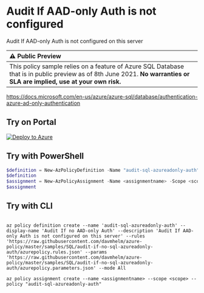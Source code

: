 # Audit If AAD-only Auth is not configured

Audit If AAD-only Auth is not configured on this server

| :warning: Public Preview           |
|:---------------------------|
| This policy sample relies on a feature of Azure SQL Database that is in public preview as of 8th June 2021. **No warranties or SLA are implied, use at your own risk.**      |

https://docs.microsoft.com/en-us/azure/azure-sql/database/authentication-azure-ad-only-authentication

## Try on Portal

[![Deploy to Azure](https://aka.ms/deploytoazurebutton)](https://portal.azure.com/#blade/Microsoft_Azure_Policy/CreatePolicyDefinitionBlade/uri/https%3A%2F%2Fraw.githubusercontent.com%2Fdavmhelm%2Fazure-policy%2Fmaster%2Fsamples%2FSQL%2Faudit-if-no-sql-azureadonly-auth%2Fazurepolicy.json)

## Try with PowerShell

````powershell
$definition = New-AzPolicyDefinition -Name "audit-sql-azureadonly-auth" -DisplayName "Audit If no AAD-only Auth" -description "Audit If AAD-only Auth is not configured on this server" -Policy 'https://raw.githubusercontent.com/davmhelm/azure-policy/master/samples/SQL/audit-if-no-sql-azureadonly-auth/azurepolicy.rules.json' -Parameter 'https://raw.githubusercontent.com/davmhelm/azure-policy/master/samples/SQL/audit-if-no-sql-azureadonly-auth/azurepolicy.parameters.json' -Mode All
$definition
$assignment = New-AzPolicyAssignment -Name <assignmentname> -Scope <scope>  -PolicyDefinition $definition
$assignment 
````

## Try with CLI

````cli

az policy definition create --name 'audit-sql-azureadonly-auth' --display-name 'Audit If no AAD-only Auth' --description 'Audit If AAD-only Auth is not configured on this server' --rules 'https://raw.githubusercontent.com/davmhelm/azure-policy/master/samples/SQL/audit-if-no-sql-azureadonly-auth/azurepolicy.rules.json' --params 'https://raw.githubusercontent.com/davmhelm/azure-policy/master/samples/SQL/audit-if-no-sql-azureadonly-auth/azurepolicy.parameters.json' --mode All

az policy assignment create --name <assignmentname> --scope <scope> --policy "audit-sql-azureadonly-auth" 

````
